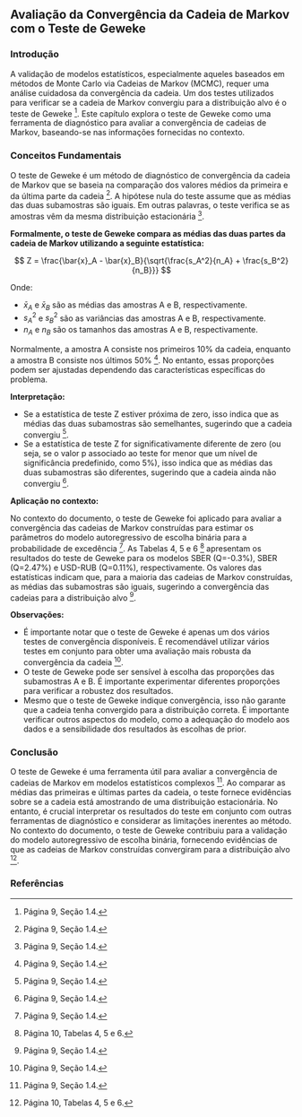 ## Avaliação da Convergência da Cadeia de Markov com o Teste de Geweke

### Introdução
A validação de modelos estatísticos, especialmente aqueles baseados em métodos de Monte Carlo via Cadeias de Markov (MCMC), requer uma análise cuidadosa da convergência da cadeia. Um dos testes utilizados para verificar se a cadeia de Markov convergiu para a distribuição alvo é o teste de Geweke [^9]. Este capítulo explora o teste de Geweke como uma ferramenta de diagnóstico para avaliar a convergência de cadeias de Markov, baseando-se nas informações fornecidas no contexto.

### Conceitos Fundamentais

O teste de Geweke é um método de diagnóstico de convergência da cadeia de Markov que se baseia na comparação dos valores médios da primeira e da última parte da cadeia [^9]. A hipótese nula do teste assume que as médias das duas subamostras são iguais. Em outras palavras, o teste verifica se as amostras vêm da mesma distribuição estacionária [^9].

**Formalmente, o teste de Geweke compara as médias das duas partes da cadeia de Markov utilizando a seguinte estatística:**

$$
Z = \frac{\bar{x}_A - \bar{x}_B}{\sqrt{\frac{s_A^2}{n_A} + \frac{s_B^2}{n_B}}}
$$

Onde:

*   $\bar{x}_A$ e $\bar{x}_B$ são as médias das amostras A e B, respectivamente.
*   $s_A^2$ e $s_B^2$ são as variâncias das amostras A e B, respectivamente.
*   $n_A$ e $n_B$ são os tamanhos das amostras A e B, respectivamente.

Normalmente, a amostra A consiste nos primeiros 10% da cadeia, enquanto a amostra B consiste nos últimos 50% [^9]. No entanto, essas proporções podem ser ajustadas dependendo das características específicas do problema.

**Interpretação:**

*   Se a estatística de teste Z estiver próxima de zero, isso indica que as médias das duas subamostras são semelhantes, sugerindo que a cadeia convergiu [^9].
*   Se a estatística de teste Z for significativamente diferente de zero (ou seja, se o valor p associado ao teste for menor que um nível de significância predefinido, como 5%), isso indica que as médias das duas subamostras são diferentes, sugerindo que a cadeia ainda não convergiu [^9].

**Aplicação no contexto:**

No contexto do documento, o teste de Geweke foi aplicado para avaliar a convergência das cadeias de Markov construídas para estimar os parâmetros do modelo autoregressivo de escolha binária para a probabilidade de excedência [^9]. As Tabelas 4, 5 e 6 [^10] apresentam os resultados do teste de Geweke para os modelos SBER (Q=-0.3%), SBER (Q=2.47%) e USD-RUB (Q=0.11%), respectivamente. Os valores das estatísticas indicam que, para a maioria das cadeias de Markov construídas, as médias das subamostras são iguais, sugerindo a convergência das cadeias para a distribuição alvo [^9].

**Observações:**

*   É importante notar que o teste de Geweke é apenas um dos vários testes de convergência disponíveis. É recomendável utilizar vários testes em conjunto para obter uma avaliação mais robusta da convergência da cadeia [^9].
*   O teste de Geweke pode ser sensível à escolha das proporções das subamostras A e B. É importante experimentar diferentes proporções para verificar a robustez dos resultados.
*   Mesmo que o teste de Geweke indique convergência, isso não garante que a cadeia tenha convergido para a distribuição correta. É importante verificar outros aspectos do modelo, como a adequação do modelo aos dados e a sensibilidade dos resultados às escolhas de prior.

### Conclusão

O teste de Geweke é uma ferramenta útil para avaliar a convergência de cadeias de Markov em modelos estatísticos complexos [^9]. Ao comparar as médias das primeiras e últimas partes da cadeia, o teste fornece evidências sobre se a cadeia está amostrando de uma distribuição estacionária. No entanto, é crucial interpretar os resultados do teste em conjunto com outras ferramentas de diagnóstico e considerar as limitações inerentes ao método. No contexto do documento, o teste de Geweke contribuiu para a validação do modelo autoregressivo de escolha binária, fornecendo evidências de que as cadeias de Markov construídas convergiram para a distribuição alvo [^10].

### Referências
[^9]: Página 9, Seção 1.4.
[^10]: Página 10, Tabelas 4, 5 e 6.

<!-- END -->